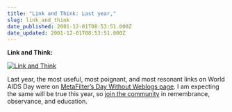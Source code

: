 ```yaml
---
title: "Link and Think: Last year,"
slug: link_and_think
date_published: 2001-12-01T08:53:51.000Z
date_updated: 2001-12-01T08:53:51.000Z
---
```


**Link and Think:**

[![Link and Think](https://cdn.glitch.global/71e5579f-aba0-499a-b200-01549a2a80ce/linkandthink.gif?v=1730089609457)](http://www.linkandthink.org/)

Last year, the most useful, most poignant, and most resonant links on World AIDS Day were on [MetaFilter’s Day Without Weblogs page](http://www.metafilter.com/dww.mefi). I am expecting the same will be true this year, so [join the community](http://www.metafilter.com/linkandthink.mefi) in remembrance, observance, and education.
